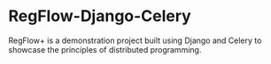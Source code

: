 # RegFlow-Django-Celery
RegFlow+ is a demonstration project built using Django and Celery to showcase the principles of distributed programming. 
